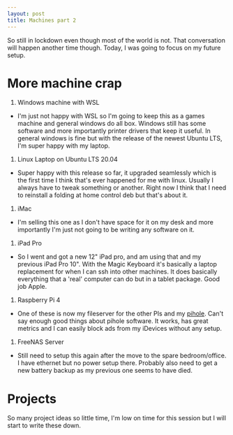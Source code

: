 ```yaml
---
layout: post
title: Machines part 2
---
```



So still in lockdown even though most of the world is not.  That conversation will happen 
another time though. Today, I was going to focus on my future setup.

# More machine crap

1. Windows machine with WSL
 * I'm just not happy with WSL so I'm going to keep this as a games machine and general windows do all box.  Windows still has some software and more importantly printer drivers that keep it useful.  In general windows is fine but with the release of the newest Ubuntu LTS, I'm super happy with my laptop.
1. Linux Laptop on Ubuntu LTS 20.04
 * Super happy with this release so far, it upgraded seamlessly which is the first time I think that's ever happened for me with linux.  Usually I always have to tweak something or another.  Right now I think that I need to reinstall a folding at home control deb but that's about it.
1. iMac
 * I'm selling this one as I don't have space for it on my desk and more importantly I'm just not going to be writing any software on it.
1. iPad Pro
 * So I went and got a new 12" iPad pro, and am using that and my previous iPad Pro 10".  With the Magic Keyboard it's basically a laptop replacement for when I can ssh into other machines.  It does basically everything that a 'real' computer can do but in a tablet package. Good job Apple.
1. Raspberry Pi 4
 * One of these is now my fileserver for the other PIs and my [pihole](http://pi-hole.net).  Can't say enough good things about pihole software.  It works, has great metrics and I can easily block ads from my iDevices without any setup.
1. FreeNAS Server
 * Still need to setup this again after the move to the spare bedroom/office.  I have ethernet but no power setup there.  Probably also need to get a new battery backup as my previous one seems to have died. 

# Projects

So many project ideas so little time, I'm low on time for this session but I will start to write these down.
